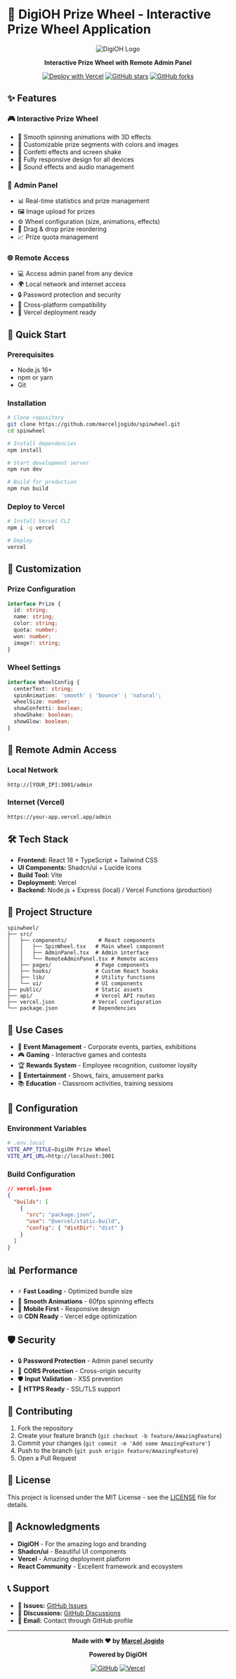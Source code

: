 # 🎯 DigiOH Prize Wheel - Interactive Prize Wheel Application

<div align="center">

![DigiOH Logo](public/digioh-logo.ico)

**Interactive Prize Wheel with Remote Admin Panel**

[![Deploy with Vercel](https://vercel.com/button)](https://vercel.com/new/clone?repository-url=https://github.com/marceljogido/spinwheel)
[![GitHub stars](https://img.shields.io/github/stars/marceljogido/spinwheel?style=social)](https://github.com/marceljogido/spinwheel)
[![GitHub forks](https://img.shields.io/github/forks/marceljogido/spinwheel?style=social)](https://github.com/marceljogido/spinwheel)

</div>

## ✨ Features

### 🎮 **Interactive Prize Wheel**
- 🎯 Smooth spinning animations with 3D effects
- 🎨 Customizable prize segments with colors and images
- 🎊 Confetti effects and screen shake
- 📱 Fully responsive design for all devices
- 🎵 Sound effects and audio management

### 🔧 **Admin Panel**
- 📊 Real-time statistics and prize management
- 🖼️ Image upload for prizes
- ⚙️ Wheel configuration (size, animations, effects)
- 🎨 Drag & drop prize reordering
- 📈 Prize quota management

### 🌐 **Remote Access**
- 💻 Access admin panel from any device
- 🌍 Local network and internet access
- 🔒 Password protection and security
- 📱 Cross-platform compatibility
- 🚀 Vercel deployment ready

## 🚀 Quick Start

### **Prerequisites**
- Node.js 16+ 
- npm or yarn
- Git

### **Installation**
```bash
# Clone repository
git clone https://github.com/marceljogido/spinwheel.git
cd spinwheel

# Install dependencies
npm install

# Start development server
npm run dev

# Build for production
npm run build
```

### **Deploy to Vercel**
```bash
# Install Vercel CLI
npm i -g vercel

# Deploy
vercel
```

## 🎨 Customization

### **Prize Configuration**
```typescript
interface Prize {
  id: string;
  name: string;
  color: string;
  quota: number;
  won: number;
  image?: string;
}
```

### **Wheel Settings**
```typescript
interface WheelConfig {
  centerText: string;
  spinAnimation: 'smooth' | 'bounce' | 'natural';
  wheelSize: number;
  showConfetti: boolean;
  showShake: boolean;
  showGlow: boolean;
}
```

## 📱 Remote Admin Access

### **Local Network**
```
http://[YOUR_IP]:3001/admin
```

### **Internet (Vercel)**
```
https://your-app.vercel.app/admin
```

## 🛠️ Tech Stack

- **Frontend:** React 18 + TypeScript + Tailwind CSS
- **UI Components:** Shadcn/ui + Lucide Icons
- **Build Tool:** Vite
- **Deployment:** Vercel
- **Backend:** Node.js + Express (local) / Vercel Functions (production)

## 📁 Project Structure

```
spinwheel/
├── src/
│   ├── components/          # React components
│   │   ├── SpinWheel.tsx   # Main wheel component
│   │   ├── AdminPanel.tsx  # Admin interface
│   │   └── RemoteAdminPanel.tsx # Remote access
│   ├── pages/              # Page components
│   ├── hooks/              # Custom React hooks
│   ├── lib/                # Utility functions
│   └── ui/                 # UI components
├── public/                 # Static assets
├── api/                    # Vercel API routes
├── vercel.json            # Vercel configuration
└── package.json           # Dependencies
```

## 🎯 Use Cases

- 🎉 **Event Management** - Corporate events, parties, exhibitions
- 🎮 **Gaming** - Interactive games and contests
- 🏆 **Rewards System** - Employee recognition, customer loyalty
- 🎪 **Entertainment** - Shows, fairs, amusement parks
- 📚 **Education** - Classroom activities, training sessions

## 🔧 Configuration

### **Environment Variables**
```bash
# .env.local
VITE_APP_TITLE=DigiOH Prize Wheel
VITE_API_URL=http://localhost:3001
```

### **Build Configuration**
```json
// vercel.json
{
  "builds": [
    {
      "src": "package.json",
      "use": "@vercel/static-build",
      "config": { "distDir": "dist" }
    }
  ]
}
```

## 📊 Performance

- ⚡ **Fast Loading** - Optimized bundle size
- 🎯 **Smooth Animations** - 60fps spinning effects
- 📱 **Mobile First** - Responsive design
- 🌐 **CDN Ready** - Vercel edge optimization

## 🛡️ Security

- 🔒 **Password Protection** - Admin panel security
- 🚫 **CORS Protection** - Cross-origin security
- 🛡️ **Input Validation** - XSS prevention
- 🔐 **HTTPS Ready** - SSL/TLS support

## 🤝 Contributing

1. Fork the repository
2. Create your feature branch (`git checkout -b feature/AmazingFeature`)
3. Commit your changes (`git commit -m 'Add some AmazingFeature'`)
4. Push to the branch (`git push origin feature/AmazingFeature`)
5. Open a Pull Request

## 📝 License

This project is licensed under the MIT License - see the [LICENSE](LICENSE) file for details.

## 🙏 Acknowledgments

- **DigiOH** - For the amazing logo and branding
- **Shadcn/ui** - Beautiful UI components
- **Vercel** - Amazing deployment platform
- **React Community** - Excellent framework and ecosystem

## 📞 Support

- 🐛 **Issues:** [GitHub Issues](https://github.com/marceljogido/spinwheel/issues)
- 💬 **Discussions:** [GitHub Discussions](https://github.com/marceljogido/spinwheel/discussions)
- 📧 **Email:** Contact through GitHub profile

---

<div align="center">

**Made with ❤️ by [Marcel Jogido](https://github.com/marceljogido)**

**Powered by DigiOH**

[![GitHub](https://img.shields.io/badge/GitHub-100000?style=for-the-badge&logo=github&logoColor=white)](https://github.com/marceljogido)
[![Vercel](https://img.shields.io/badge/Vercel-000000?style=for-the-badge&logo=vercel&logoColor=white)](https://vercel.com)

</div>
